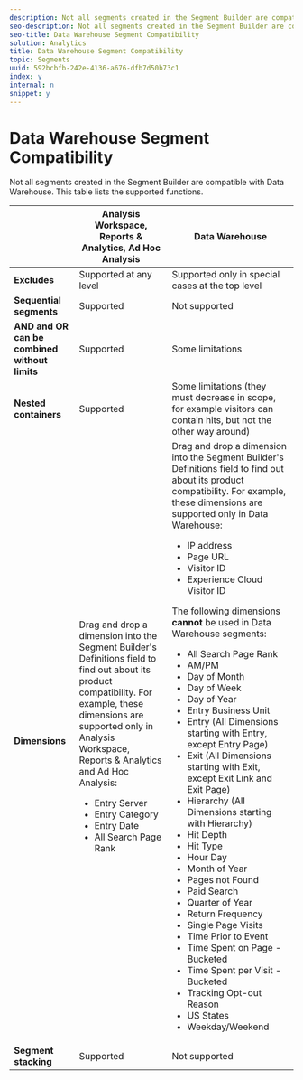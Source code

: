 ```yaml
---
description: Not all segments created in the Segment Builder are compatible with Data Warehouse. This table lists the supported functions.
seo-description: Not all segments created in the Segment Builder are compatible with Data Warehouse. This table lists the supported functions.
seo-title: Data Warehouse Segment Compatibility
solution: Analytics
title: Data Warehouse Segment Compatibility
topic: Segments
uuid: 592bcbfb-242e-4136-a676-dfb7d50b73c1
index: y
internal: n
snippet: y
---
```


# Data Warehouse Segment Compatibility

Not all segments created in the Segment Builder are compatible with Data Warehouse. This table lists the supported functions.

<table id="table_BBB1DAFDF85041598FA4AF869172CF7F"> 
 <thead> 
  <tr> 
   <th colname="col1" class="entry"> </th> 
   <th colname="col2" class="entry"> Analysis Workspace, Reports &amp; Analytics, Ad Hoc Analysis </th> 
   <th colname="col3" class="entry"> Data Warehouse </th> 
  </tr> 
 </thead>
 <tbody> 
  <tr> 
   <td colname="col1"> <b>Excludes</b> </td> 
   <td colname="col2"> Supported at any level </td> 
   <td colname="col3"> Supported only in special cases at the top level </td> 
  </tr> 
  <tr> 
   <td colname="col1"> <b>Sequential segments</b> </td> 
   <td colname="col2"> Supported </td> 
   <td colname="col3"> Not supported </td> 
  </tr> 
  <tr> 
   <td colname="col1"> <b>AND and OR can be combined without limits</b> </td> 
   <td colname="col2"> Supported </td> 
   <td colname="col3"> Some limitations </td> 
  </tr> 
  <tr> 
   <td colname="col1"> <b>Nested containers</b> </td> 
   <td colname="col2"> Supported </td> 
   <td colname="col3"> Some limitations (they must decrease in scope, for example visitors can contain hits, but not the other way around) </td> 
  </tr> 
  <tr> 
   <td colname="col1"> <b>Dimensions</b> </td> 
   <td colname="col2">Drag and drop a dimension into the Segment Builder's <span class="uicontrol"> Definitions</span> field to find out about its product compatibility. For example, these dimensions are supported only in Analysis Workspace, Reports &amp; Analytics and Ad Hoc Analysis: 
    <ul id="ul_BD708CC3A16743F49F998D1046EC70A3"> 
     <li id="li_240DA619D50B4336ACD9117BF59AF10A">Entry Server </li> 
     <li id="li_222D4D4116674EF8A52945CCB9C78719">Entry Category </li> 
     <li id="li_5A43C846E2EA4EFCB892DE9E0607C68C">Entry Date </li> 
     <li id="li_8E9CABBE04FC4A7A9A5D2BDD34AD3C87">All Search Page Rank </li> 
    </ul> </td> 
   <td colname="col3"> Drag and drop a dimension into the Segment Builder's <span class="uicontrol"> Definitions</span> field to find out about its product compatibility. For example, these dimensions are supported only in Data Warehouse: 
    <ul id="ul_61A5B314CCCF497DB0385324E3309E22"> 
     <li id="li_1254089BDFAE4E0F8E51CB1511BBBF53">IP address </li> 
     <li id="li_D8E040F77A8C46A084547F4FE685CB10">Page URL </li> 
     <li id="li_4C79AE900CF6458780C124143DC6FA5B">Visitor ID </li> 
     <li id="li_4EC10645DE9740609D8DDFD4F668FE67">Experience Cloud Visitor ID </li> 
    </ul> <p>The following dimensions <b>cannot </b>be used in Data Warehouse segments: </p> 
    <ul id="ul_FE143F6D1ABF45DAA444E1B5691C7D4F"> 
     <li id="li_E77F3CC45BA04674B857FE5AB19D56F1">All Search Page Rank </li> 
     <li id="li_95E1549C13F14BA0B32686401EE78E31">AM/PM </li> 
     <li id="li_6F1C8FC2E7674A0CA14B70B65784D896">Day of Month </li> 
     <li id="li_79D1A91D741D4CCC937D07906D71F964">Day of Week </li> 
     <li id="li_4008565353084611BD782B98D50C0611">Day of Year </li> 
     <li id="li_F87D78F125874087BFF74FAAE2BA46F5">Entry Business Unit </li> 
     <li id="li_53DA4E64C6714CFF90D164245D01C16A">Entry (All Dimensions starting with Entry, except Entry Page) </li> 
     <li id="li_7F26B0E54A4A48319F31D8FC499D1CF2">Exit (All Dimensions starting with Exit, except Exit Link and Exit Page) </li> 
     <li id="li_1877D2D8A95B43F29CAA426BF2FE4996">Hierarchy (All Dimensions starting with Hierarchy) </li> 
     <li id="li_DF0BCC63ED274ABEA1C5A28274936310">Hit Depth </li> 
     <li id="li_98BE56213E1A4FD28D4858D53C46D23E">Hit Type </li> 
     <li id="li_52ECB31657DF4180BDB9C8D21CC74313">Hour Day </li> 
     <li id="li_93716207F2614822ACB84100B35D27BC">Month of Year </li> 
     <li id="li_FFC8E1F7092C4876A7E9F2365CC234B9">Pages not Found </li> 
     <li id="li_7A070C8E0F664F5AB554555B17D0E4E6">Paid Search </li> 
     <li id="li_12228C18BF90463C8D8394FB810843D3">Quarter of Year </li> 
     <li id="li_1833B6E2011C4757A60CAA2C98B35AFA">Return Frequency </li> 
     <li id="li_39154CD74A534D9AA09C701FE1E2C521">Single Page Visits </li> 
     <li id="li_84BDE34DD577488881E8842D2DE72D3C">Time Prior to Event </li> 
     <li id="li_552BE3414CC949B3B24BE99298945874">Time Spent on Page - Bucketed </li> 
     <li id="li_33D815E04CB3493C82BE33E958C2D7B9">Time Spent per Visit - Bucketed </li> 
     <li id="li_76F2BB88B8CD456DB50D04F36BB7854B">Tracking Opt-out Reason </li> 
     <li id="li_07345E08D0584CEC99128A0542587019">US States </li> 
     <li id="li_3D6BD9E927334B9BBC29E602D1103F7A">Weekday/Weekend </li> 
    </ul> </td> 
  </tr> 
  <tr> 
   <td colname="col1"> <b>Segment stacking</b> </td> 
   <td colname="col2"> Supported </td> 
   <td colname="col3"> Not supported </td> 
  </tr> 
 </tbody> 
</table>

